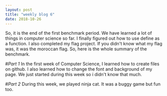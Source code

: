 ```yaml
---
layout: post
title: "weekly blog 6"
date: 2018-10-26
---
```


So, it is the end of the first benchmark period. We have learned a lot of things in computer science so far. I finally figured out how to use define as a function. I also completed my flag project. If you didn't know what my flag was, it was the moroccan flag. So, here is the whole summary of the benchmark.

#_Part 1_
In the first week of Computer Science, I learned how to create files on github. I also learned how to change the font and background of my page. We just started during this week so i didn't know that much.

#_Part 2_
During this week, we played ninja cat. It was a buggy game but fun too. 
